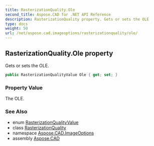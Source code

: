 ```yaml
---
title: RasterizationQuality.Ole
second_title: Aspose.CAD for .NET API Reference
description: RasterizationQuality property. Gets or sets the OLE
type: docs
weight: 50
url: /net/aspose.cad.imageoptions/rasterizationquality/ole/
---
```

## RasterizationQuality.Ole property

Gets or sets the OLE.

```csharp
public RasterizationQualityValue Ole { get; set; }
```

### Property Value

The OLE.

### See Also

* enum [RasterizationQualityValue](../../rasterizationqualityvalue/)
* class [RasterizationQuality](../)
* namespace [Aspose.CAD.ImageOptions](../../../aspose.cad.imageoptions/)
* assembly [Aspose.CAD](../../../)


